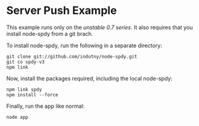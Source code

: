 # Server Push Example

This example runs only on the *unstable 0.7 series*. It also requires that you install node-spdy from a git brach.

To install node-spdy, run the following in a separate directory:

    git clone git://github.com/indutny/node-spdy.git
    git co spdy-v3
    npm link

Now, install the packages required, including the local node-spdy:

    npm link spdy
    npm install --force

Finally, run the app like normal:

    node app
